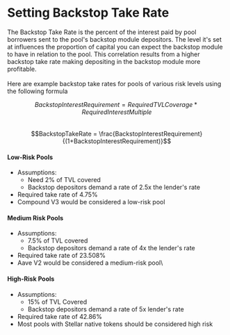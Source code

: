 # Setting Backstop Take Rate

The Backstop Take Rate is the percent of the interest paid by pool borrowers sent to the pool's backstop module depositors. The level it's set at influences the proportion of capital you can expect the backstop module to have in relation to the pool. This correlation results from a higher backstop take rate making depositing in the backstop module more profitable.\
\
Here are example backstop take rates for pools of various risk levels using the following formula

$$BackstopInterestRequirement = RequiredTVLCoverage*RequiredInterestMultiple$$\
$$BackstopTakeRate = \frac{BackstopInterestRequirement}{(1+BackstopInterestRequirement)}$$

#### Low-Risk Pools

* Assumptions:
  * Need 2% of TVL covered
  * Backstop depositors demand a rate of 2.5x the lender's rate
* Required take rate of 4.75%
* Compound V3 would be considered a low-risk pool

#### Medium Risk Pools

* Assumptions:
  * 7.5% of TVL covered
  * Backstop depositors demand a rate of 4x the lender's rate
* Required take rate of 23.508%
* Aave V2 would be considered a medium-risk pool\\

#### High-Risk Pools

* Assumptions:
  * 15% of TVL Covered
  * Backstop depositors demand a rate of 5x lender's rate
* Required take rate of 42.86%
* Most pools with Stellar native tokens should be considered high risk

